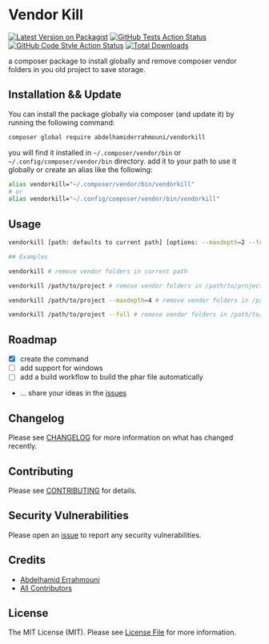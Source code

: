 # Vendor Kill

[![Latest Version on Packagist](https://img.shields.io/packagist/v/abdelhamiderrahmouni/vendorkill.svg?style=flat-square)](https://packagist.org/packages/abdelhamiderrahmouni/vendorkill)
[![GitHub Tests Action Status](https://img.shields.io/github/actions/workflow/status/abdelhamiderrahmouni/vendorkill/run-tests.yml?branch=main&label=tests&style=flat-square)](https://github.com/abdelhamiderrahmouni/vendorkill/actions?query=workflow%3Arun-tests+branch%3Amain)
[![GitHub Code Style Action Status](https://img.shields.io/github/actions/workflow/status/abdelhamiderrahmouni/vendorkill/pint.yml?branch=master&label=code%20style&style=flat-square)](https://github.com/abdelhamiderrahmouni/vendorkill/actions?query=workflow%3A"pint"+branch%3Amaster)
[![Total Downloads](https://img.shields.io/packagist/dt/abdelhamiderrahmouni/vendorkill.svg?style=flat-square)](https://packagist.org/packages/abdelhamiderrahmouni/vendorkill)

a composer package to install globally and remove composer vendor folders in you old project to save storage.

## Installation && Update

You can install the package globally via composer (and update it) by running the following command:

```bash
composer global require abdelhamiderrahmouni/vendorkill
```

you will find it installed in `~/.composer/vendor/bin` or `~/.config/composer/vendor/bin` directory.
add it to your path to use it globally or create an alias like the following:

```bash
alias vendorkill="~/.composer/vendor/bin/vendorkill"
# or
alias vendorkill="~/.config/composer/vendor/bin/vendorkill"
```


## Usage

```bash
vendorkill [path: defaults to current path] [options: --maxdepth=2 --full]
```

```bash
## Examples

vendorkill # remove vendor folders in current path

vendorkill /path/to/project # remove vendor folders in /path/to/project

vendorkill /path/to/project --maxdepth=4 # remove vendor folders in /path/to/project with maxdepth=4

vendorkill /path/to/project --full # remove vendor folders in /path/to/project and all subdirectories
```

## Roadmap
- [x] create the command
- [ ] add support for windows
- [ ] add a build workflow to build the phar file automatically
- ... share your ideas in the [issues](https://github.com/abdelhamiderrahmouni/vendorkill/issues)

## Changelog

Please see [CHANGELOG](CHANGELOG.md) for more information on what has changed recently.

## Contributing

Please see [CONTRIBUTING](CONTRIBUTING.md) for details.

## Security Vulnerabilities

Please open an [issue](https://github.com/abdelhamiderrahmouni/vendorkill/issues) to report any security vulnerabilities.

## Credits

- [Abdelhamid Errahmouni](https://github.com/abdelhamiderrahmouni)
- [All Contributors](../../contributors)

## License

The MIT License (MIT). Please see [License File](LICENSE.md) for more information.
